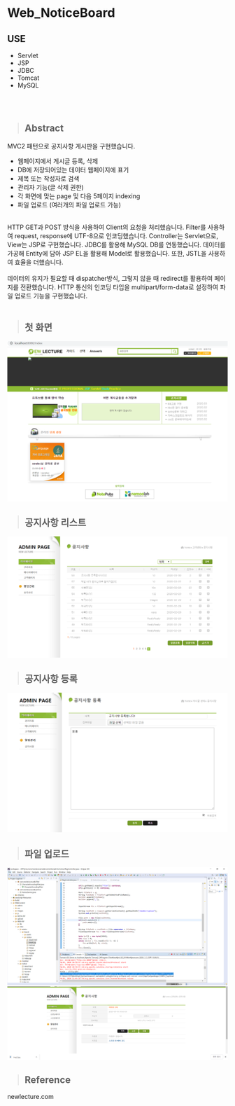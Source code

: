 # Web_NoticeBoard

## USE

- Servlet
- JSP
- JDBC
- Tomcat
- MySQL

</br></br>

> ## Abstract

MVC2 패턴으로 공지사항 게시판을 구현했습니다. </br>

- 웹페이지에서 게시글 등록, 삭제
- DB에 저장되어있는 데이터 웹페이지에 표기
- 제목 또는 작성자로 검색
- 관리자 기능(글 삭제 권한)
- 각 화면에 맞는 page 및 다음 5페이지 indexing
- 파일 업로드 (여러개의 파일 업로드 가능)


</br>
HTTP GET과 POST 방식을 사용하여 Client의 요청을 처리했습니다.
Filter를 사용하여 request, response에 UTF-8으로 인코딩했습니다. 
Controller는 Servlet으로, View는 JSP로 구현했습니다. JDBC를 활용해 MySQL DB를 연동했습니다. 데이터를 가공해 Entity에 담아 JSP EL을 활용해 Model로 활용했습니다. 또한, JSTL을 사용하여 효율을 더했습니다.
</br></br>
데이터의 유지가 필요할 때 dispatcher방식, 그렇지 않을 때 redirect를 활용하여 페이지를 전환했습니다. HTTP 통신의 인코딩 타입을 multipart/form-data로 설정하여 파일 업로드 기능을 구현했습니다.
</br></br>


> ## 첫 화면
![indexPage_after](./image/indexPage_after.png)

> ## 공지사항 리스트

![regOutput_list](./image/regOutput_list.png)

> ## 공지사항 등록
![regPageOutPut](./image/regPageOutPut.png)

> ## 파일 업로드
![2filesUploading](./image/2filesUploading.png)
![2filesUploading_Result](./image/2filesUploading_Result.png)


> ## Reference

newlecture.com




